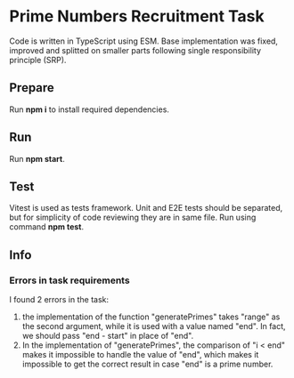 # Prime Numbers Recruitment Task

Code is written in TypeScript using ESM. Base implementation was fixed, improved and splitted on smaller parts following single responsibility principle (SRP).

## Prepare

Run **npm i** to install required dependencies.

## Run

Run **npm start**.

## Test

Vitest is used as tests framework. Unit and E2E tests should be separated, but for simplicity of code reviewing they are in same file.
Run using command **npm test**.

## Info

### Errors in task requirements

I found 2 errors in the task:

1. the implementation of the function "generatePrimes" takes "range" as the second argument, while it is used with a value named "end". In fact, we should pass "end - start" in place of "end".
2. In the implementation of "generatePrimes", the comparison of "i < end" makes it impossible to handle the value of "end", which makes it impossible to get the correct result in case "end" is a prime number.
